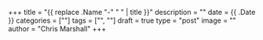 +++
title = "{{ replace .Name "-" " " | title }}"
description = ""
date = {{ .Date }}
categories = [""]
tags = ["", ""]
draft = true
type = "post"
image = ""
author = "Chris Marshall"
+++
